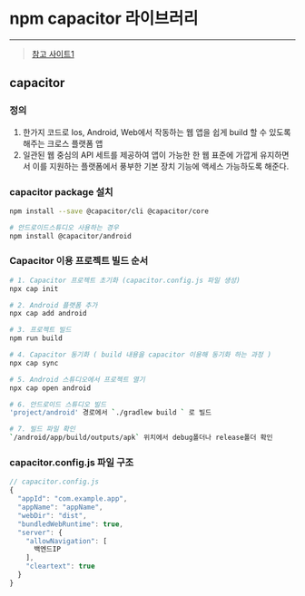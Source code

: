 # npm capacitor 라이브러리

---

>[참고 사이트1](https://medium.com/@lyslg1018/ionic-capacitor-ae9f7e691e70)

## capacitor 

### 정의

1. 한가지 코드로 Ios, Android, Web에서 작동하는 웹 앱을 쉽게 build 할 수 있도록 해주는 크로스 플랫폼 앱
2. 일관된 웹 중심의 API 세트를 제공하여 앱이 가능한 한 웹 표준에 가깝게 유지하면서 이를 지원하는 플랫폼에서 풍부한 기본 장치 기능에 액세스 가능하도록 해준다.

### capacitor package 설치

```bash
npm install --save @capacitor/cli @capacitor/core

# 안드로이드스튜디오 사용하는 경우 
npm install @capacitor/android
```

### Capacitor 이용  프로젝트 빌드 순서 

```bash
# 1. Capacitor 프로젝트 초기화 (capacitor.config.js 파일 생성)
npx cap init

# 2. Android 플랫폼 추가
npx cap add android 

# 3. 프로젝트 빌드 
npm run build

# 4. Capacitor 동기화 ( build 내용을 capacitor 이용해 동기화 하는 과정 )
npx cap sync

# 5. Android 스튜디오에서 프로젝트 열기
npx cap open android

# 6. 안드로이드 스튜디오 빌드
'project/android' 경로에서 `./gradlew build ` 로 빌드 

# 7. 빌드 파일 확인 
`/android/app/build/outputs/apk` 위치에서 debug폴더나 release폴더 확인
```

### capacitor.config.js 파일 구조

```js
// capacitor.config.js
{
  "appId": "com.example.app",
  "appName": "appName",
  "webDir": "dist",
  "bundledWebRuntime": true,
  "server": {
    "allowNavigation": [
      백엔드IP
    ],
    "cleartext": true
  }
}
```

